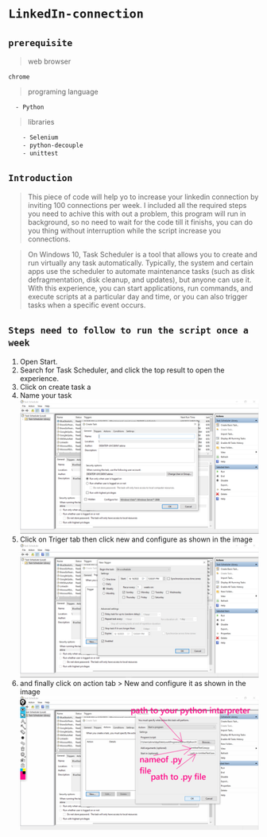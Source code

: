 # ```LinkedIn-connection```

## ```prerequisite```

> web browser
```
chrome
```
> programing language

```
  - Python
```
> libraries
```
    - Selenium 
    - python-decouple
    - unittest
 ```   
## ```Introduction```

> This piece of code will help yo to increase your linkedin connection by inviting 100 connections per week.
I included all the required steps you need to achive this with out a problem, this program will run in background, so no need to wait for the code till it finishs, you can do you thing without interruption while the script increase you connections. 

> On Windows 10, Task Scheduler is a tool that allows you to create and run virtually any task automatically. Typically, the system and certain apps use the scheduler to automate maintenance tasks (such as disk defragmentation, disk cleanup, and updates), but anyone can use it. With this experience, you can start applications, run commands, and execute scripts at a particular day and time, or you can also trigger tasks when a specific event occurs.

## ``` Steps need to follow to run the script once a week  ```

1. Open Start.
2. Search for Task Scheduler, and click the top result to open the experience.
3. Click on create task a
4. Name your task
![Alt text](./images/Screenshot211.png?raw=true "Title")
5. Click on Triger tab then click new and configure as shown in the image
![Alt text](./images/Screenshot212.png?raw=true "Title")
6. and finally click on action tab > New and configure it as shown in the image 
![Alt text](./images/Screenshot214.png?raw=true "Title")

